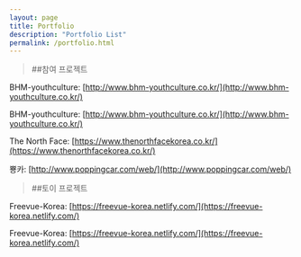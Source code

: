 ```yaml
---
layout: page
title: Portfolio
description: "Portfolio List"
permalink: /portfolio.html
---
```


> ##참여 프로젝트

BHM-youthculture: [http://www.bhm-youthculture.co.kr/](http://www.bhm-youthculture.co.kr/)

BHM-youthculture: [http://www.bhm-youthculture.co.kr/](http://www.bhm-youthculture.co.kr/)

The North Face: [https://www.thenorthfacekorea.co.kr/](https://www.thenorthfacekorea.co.kr/)

뿅카: [http://www.poppingcar.com/web/](http://www.poppingcar.com/web/)

> ##토이 프로젝트

Freevue-Korea: [https://freevue-korea.netlify.com/](https://freevue-korea.netlify.com/)

Freevue-Korea: [https://freevue-korea.netlify.com/](https://freevue-korea.netlify.com/)
